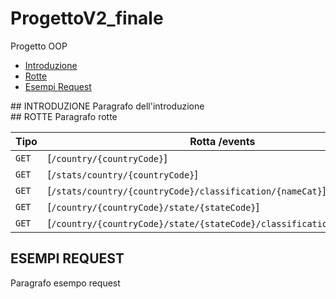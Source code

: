 # ProgettoV2_finale
Progetto OOP

* [Introduzione](#introduzione)
* [Rotte](#rotte)
* [Esempi Request](#esempi_request)


<div id = introduzione />
## INTRODUZIONE
Paragrafo dell'introduzione

<div id = rotte />
## ROTTE
Paragrafo rotte

| Tipo  | Rotta /events                                                           | Descrizione                       | Parametri                                               |
|-------|-------------------------------------------------------------------------|-----------------------------------|---------------------------------------------------------|
|` GET `| [`/country/{countryCode}`]                                              |                                   | `countryCode`                                           |
|` GET `| [`/stats/country/{countryCode}`]                                        |                                   | `countryCode`,`                                         |
|` GET `| [`/stats/country/{countryCode}/classification/{nameCat}`]               |                                   | `countryCode`,`nameCat`                                 |
|` GET `| [`/country/{countryCode}/state/{stateCode}`]                            |                                   | `countryCode`,`stateCode`                               |
|` GET `| [`/country/{countryCode}/state/{stateCode}/classification/{nameClass}`] |                                   | `countryCode`,`stateCode`,`nameClass`                   |


## ESEMPI REQUEST
Paragrafo esempo request
